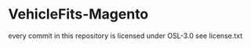 VehicleFits-Magento
===================
every commit in this repository is licensed under OSL-3.0 see license.txt
